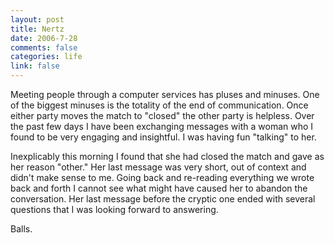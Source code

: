 ```yaml
--- 
layout: post
title: Nertz
date: 2006-7-28
comments: false
categories: life
link: false
---
```

Meeting people through a computer services has pluses and minuses. One of the biggest minuses is the totality of the end of communication. Once either party moves the match to "closed" the other party is helpless. Over the past few days I have been exchanging messages with a woman who I found to be very engaging and insightful. I was having fun "talking" to her.

Inexplicably this morning I found that she had closed the match and gave as her reason "other." Her last message was very short, out of context and didn't make sense to me. Going back and re-reading everything we wrote back and forth I cannot see what might have caused her to abandon the conversation. Her last message before the cryptic one ended with several questions that I was looking forward to answering.

Balls.
